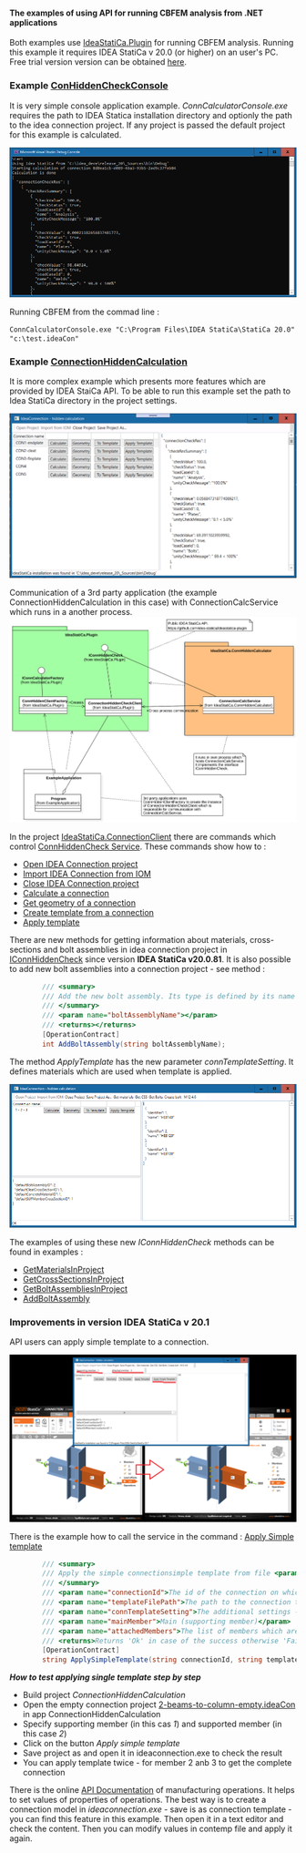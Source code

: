 #### The examples of using API for running CBFEM analysis from .NET applications

Both examples use [IdeaStatiCa.Plugin](https://github.com/idea-statica/ideastatica-plugin) for running CBFEM analysis. Running this example it requires IDEA StatiCa v 20.0 (or higher) on an user's PC. Free trial version version can be obtained [here](https://www.ideastatica.com/free-trial).

### Example [ConHiddenCheckConsole](https://github.com/idea-statica/iom-examples/tree/master/ConnCalcExamples/ConHiddenCheckConsole)
It is very simple console application example. *ConnCalculatorConsole.exe* requires the path to IDEA Statica installation directory and optionly the path to the idea connection project. If any project is passed the default 
project for this example is calculated.

![ConnectionHiddenCalculation](https://github.com/idea-statica/iom-examples/blob/gh-pages/iom-steel-connections/Images/hidden-check-console.PNG?raw=true)

Running CBFEM from the commad line :

```
ConnCalculatorConsole.exe "C:\Program Files\IDEA StatiCa\StatiCa 20.0" "c:\test.ideaCon"
```

### Example [ConnectionHiddenCalculation](https://github.com/idea-statica/iom-examples/tree/master/ConnCalcExamples/ConnectionHiddenCalculation)

It is more complex example which presents more features which are provided by IDEA StaiCa API. To be able to run this example set the path to Idea StatiCa directory in the project settings.

![ConnectionHiddenCalculation](https://github.com/idea-statica/iom-examples/blob/gh-pages/iom-steel-connections/Images/conn-hidden-calculation.PNG?raw=true)

Communication of a 3rd party application (the example ConnectionHiddenCalculation in this case) with ConnectionCalcService which runs in a another process.
![ConnectionHiddenCalculation](https://github.com/idea-statica/ideastatica-plugin/blob/master/Images/ConnectionHiddenCalculation.svg?raw=true)

In the project [IdeaStatiCa.ConnectionClient](https://github.com/idea-statica/iom-examples/tree/master/ConnCalcExamples/IdeaStatiCa.ConnectionClient) there are commands which control [ConnHiddenCheck Service](https://github.com/idea-statica/ideastatica-plugin/blob/master/IdeaStatiCa.Plugin/IConnHiddenCheck.cs). These commands show how to  :

* [Open IDEA Connection project](https://github.com/idea-statica/iom-examples/blob/master/ConnCalcExamples/IdeaStatiCa.ConnectionClient/ConHiddenCalcCommands/OpenProjectCommand.cs)
* [Import IDEA Connection from IOM](https://github.com/idea-statica/iom-examples/blob/master/ConnCalcExamples/IdeaStatiCa.ConnectionClient/ConHiddenCalcCommands/ImportIOMCommand.cs)
* [Close IDEA Connection project](https://github.com/idea-statica/iom-examples/blob/master/ConnCalcExamples/IdeaStatiCa.ConnectionClient/ConHiddenCalcCommands/CloseProjectCommand.cs)
* [Calculate a connection](https://github.com/idea-statica/iom-examples/blob/master/ConnCalcExamples/IdeaStatiCa.ConnectionClient/ConHiddenCalcCommands/CalculateConnectionCommand.cs)
* [Get geometry of a connection](https://github.com/idea-statica/iom-examples/blob/master/ConnCalcExamples/IdeaStatiCa.ConnectionClient/ConHiddenCalcCommands/ConnectionGeometryCommand.cs)
* [Create template from a connection](https://github.com/idea-statica/iom-examples/blob/master/ConnCalcExamples/IdeaStatiCa.ConnectionClient/ConHiddenCalcCommands/ConnectionToTemplateCommand.cs)
* [Apply template](https://github.com/idea-statica/iom-examples/blob/master/ConnCalcExamples/IdeaStatiCa.ConnectionClient/ConHiddenCalcCommands/ApplyTemplateCommand.cs)

There are new methods for getting information about materials, cross-sections and bolt assemblies in idea connection project in [IConnHiddenCheck](https://github.com/idea-statica/ideastatica-plugin/blob/master/IdeaStatiCa.Plugin/IConnHiddenCheck.cs) since version **IDEA StatiCa v20.0.81**. It is also possible to add new bolt assemblies into a connection project - see method :

```C#
		/// <summary>
		/// Add the new bolt assembly. Its type is defined by its name (e.g. 'M12 4.6')
		/// </summary>
		/// <param name="boltAssemblyName"></param>
		/// <returns></returns>
		[OperationContract]
		int AddBoltAssembly(string boltAssemblyName);
```        

The method *ApplyTemplate* has the new parameter *connTemplateSetting*. It defines materials which are used when template is applied. 

![Get materials from project](https://github.com/idea-statica/iom-examples/blob/gh-pages/iom-steel-connections/Images/hidden-check-get_material.png?raw=true)

The examples of using these new *IConnHiddenCheck* methods can be found in examples :

* [GetMaterialsInProject](https://github.com/idea-statica/iom-examples/blob/master/ConnCalcExamples/IdeaStatiCa.ConnectionClient/ConHiddenCalcCommands/GetMaterialsCommand.cs)
* [GetCrossSectionsInProject](https://github.com/idea-statica/iom-examples/blob/master/ConnCalcExamples/IdeaStatiCa.ConnectionClient/ConHiddenCalcCommands/GetCrossSectionsCommand.cs)
* [GetBoltAssembliesInProject](https://github.com/idea-statica/iom-examples/blob/master/ConnCalcExamples/IdeaStatiCa.ConnectionClient/ConHiddenCalcCommands/GetBoltAssembliesCommand.cs)
* [AddBoltAssembly](https://github.com/idea-statica/iom-examples/blob/master/ConnCalcExamples/IdeaStatiCa.ConnectionClient/ConHiddenCalcCommands/CreateBoltAssemblyCommand.cs)

### Improvements in version IDEA StatiCa v 20.1

API users can apply simple template to a connection.

![ConnectionHiddenCalculation](https://github.com/idea-statica/iom-examples/blob/gh-pages/iom-steel-connections/Images/apply-simple-template.PNG?raw=true)

There is the example how to call the service in the command : [Apply Simple template](https://github.com/idea-statica/iom-examples/blob/release-20i/ConnCalcExamples/IdeaStatiCa.ConnectionClient/ConHiddenCalcCommands/ApplySimpleTemplateCommands.cs)

```C#
		/// <summary>
		/// Apply the simple connectionsimple template from file <paramref name="templateFilePath"/> on connection <paramref name="connectionId"/>
		/// </summary>
		/// <param name="connectionId">The id of the connection on which templete will be applied</param>
		/// <param name="templateFilePath">The path to the connection template</param>
		/// <param name="connTemplateSetting">The additional settings - e.g. default bolts</param>
		/// <param name="mainMember">Main (supporting member)</param>
		/// <param name="attachedMembers">The list of members which are supported by <paramref name="mainMember"/></param>
		/// <returns>Returns 'Ok' in case of the success otherwise 'Fail'</returns>
		[OperationContract]
		string ApplySimpleTemplate(string connectionId, string templateFilePath, ApplyConnTemplateSetting connTemplateSetting, int mainMember, List<int> attachedMembers);
``` 

***How to test applying single template step by step***
* Build project *ConnectionHiddenCalculation*
* Open the empty connection project [2-beams-to-column-empty.ideaCon](https://github.com/idea-statica/iom-examples/blob/release-20i/ConnCalcExamples/ConnectionHiddenCalculation/SingleTemplateTstProjects/2-beams-to-column-empty.ideaCon) in app ConnectionHiddenCalculation 
* Specify supporting member (in this cas *1*) and supported member (in this case *2*)
* Click on the button *Apply simple template*
* Save project as and open it in ideaconnection.exe to check the result
* You can apply template twice - for member 2 anb 3 to get the complete connection

There is the online [API Documentation](https://idea-statica.github.io/iom/ideaconnections-api/latest/index.html) of manufacturing operations. It helps to set values of properties of operations. The best way is to create a connection model in _ideaconnection.exe_ - save is as connection template - you can find this feature in this example. Then open it in a text editor and check the content. Then you can modify values in contemp file and apply it again.



